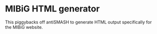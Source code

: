 MIBiG HTML generator
====================

This piggybacks off antiSMASH to generate HTML output specifically for the
MIBiG website.
